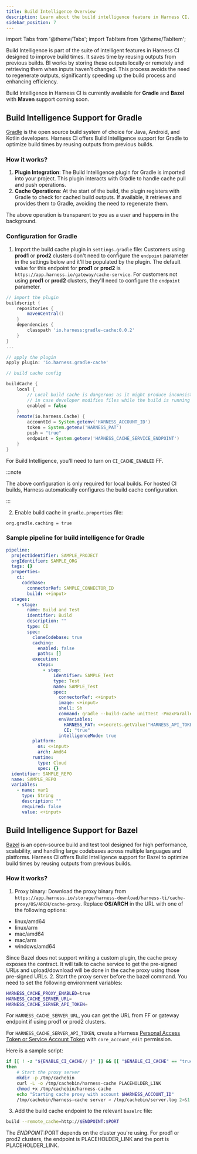 ```yaml
---
title: Build Intelligence Overview
description: Learn about the build intelligence feature in Harness CI.
sidebar_position: 7
---
```


import Tabs from '@theme/Tabs';
import TabItem from '@theme/TabItem';

Build Intelligence is part of the suite of intelligent features in Harness CI designed to improve build times. It saves time by reusing outputs from previous builds. BI works by storing these outputs locally or remotely and retrieving them when inputs haven't changed. This process avoids the need to regenerate outputs, significantly speeding up the build process and enhancing efficiency.

Build Intelligence in Harness CI is currently available for **Gradle** and **Bazel** with **Maven** support coming soon.

## Build Intelligence Support for Gradle

[Gradle](https://gradle.org/) is the open source build system of choice for Java, Android, and Kotlin developers. Harness CI offers Build Intelligence support for Gradle to optimize build times by reusing outputs from previous builds.

### How it works?

1. **Plugin Integration**: The Build Intelligence plugin for Gradle is imported into your project. This plugin interacts with Gradle to handle cache pull and push operations.
2. **Cache Operations**: At the start of the build, the plugin registers with Gradle to check for cached build outputs. If available, it retrieves and provides them to Gradle, avoiding the need to regenerate them.

The above operation is transparent to you as a user and happens in the background. 

### Configuration for Gradle

1. Import the build cache plugin in `settings.gradle` file: Customers using **prod1** or **prod2** clusters don't need to configure the `endpoint` parameter in the settings below and it'll be populated by the plugin. The default value for this endpoint for **prod1** or **prod2** is `https://app.harness.io/gateway/cache-service`. For customers not using **prod1** or **prod2** clusters, they'll need to configure the `endpoint` parameter. 

```groovy
// import the plugin
buildscript {
    repositories {
        mavenCentral()
    }
    dependencies {
        classpath 'io.harness:gradle-cache:0.0.2'
    }
}
...

// apply the plugin
apply plugin: 'io.harness.gradle-cache'

// build cache config

buildCache {
    local {
        // Local build cache is dangerous as it might produce inconsistent results
        // in case developer modifies files while the build is running
        enabled = false
    }
    remote(io.harness.Cache) {
        accountId = System.getenv('HARNESS_ACCOUNT_ID') 
        token = System.getenv('HARNESS_PAT') 
        push = "true"
        endpoint = System.getenv('HARNESS_CACHE_SERVICE_ENDPOINT') 
    }
}
```

For Build Intelligence, you'll need to turn on `CI_CACHE_ENABLED` FF.

:::note

The above configuration is only required for local builds. For hosted CI builds, Harness automatically configures the build cache configuration.

:::

2. Enable build cache in `gradle.properties` file:

```properties
org.gradle.caching = true
```

### Sample pipeline for build intelligence for Gradle

```YAML
pipeline:
  projectIdentifier: SAMPLE_PROJECT
  orgIdentifier: SAMPLE_ORG
  tags: {}
  properties:
    ci:
      codebase:
        connectorRef: SAMPLE_CONNECTOR_ID
        build: <+input>
  stages:
    - stage:
        name: Build and Test
        identifier: Build
        description: ""
        type: CI
        spec:
          cloneCodebase: true
          caching:
            enabled: false
            paths: []
          execution:
            steps:
              - step:
                  identifier: SAMPLE_Test
                  type: Test
                  name: SAMPLE_Test
                  spec:
                    connectorRef: <+input>
                    image: <+input>
                    shell: Sh
                    command: gradle --build-cache unitTest -PmaxParallelForks=16 -PignoreFailures=true --profile
                    envVariables:
                      HARNESS_PAT: <+secrets.getValue("HARNESS_API_TOKEN")>
                      CI: "true"
                    intelligenceMode: true
          platform:
            os: <+input>
            arch: Amd64
          runtime:
            type: Cloud
            spec: {}
  identifier: SAMPLE_REPO
  name: SAMPLE_REPO
  variables:
    - name: var1
      type: String
      description: ""
      required: false
      value: <+input>
```

## Build Intelligence Support for Bazel

[Bazel](https://bazel.build/) is an open-source build and test tool designed for high performance, scalability, and handling large codebases across multiple languages and platforms. Harness CI offers Build Intelligence support for Bazel to optimize build times by reusing outputs from previous builds.

### How it works?

1. Proxy binary: Download the proxy binary from `https://app.harness.io/storage/harness-download/harness-ti/cache-proxy/OS/ARCH/cache-proxy`. Replace **OS/ARCH** in the URL with one of the following options:

- linux/amd64
- linux/arm
- mac/amd64
- mac/arm
- windows/amd64

Since Bazel does not support writing a custom plugin, the cache proxy exposes the contract. It will talk to cache service to get the pre-signed URLs and upload/download will be done in the cache proxy using those pre-signed URLs.
2. Start the proxy server before the bazel command. You need to set the following environment variables:

```bash
HARNESS_CACHE_PROXY_ENABLED=true
HARNESS_CACHE_SERVER_URL=
HARNESS_CACHE_SERVER_API_TOKEN=
```

For `HARNESS_CACHE_SERVER_URL`, you can get the URL from FF or gateway endpoint if using prod1 or prod2 clusters.

For `HARNESS_CACHE_SERVER_API_TOKEN`, create a Harness [Personal Access Token or Service Account Token](https://developer.harness.io/docs/platform/automation/api/add-and-manage-api-keys) with `core_account_edit` permission.

Here is a sample script:

```bash
if [[ ! -z "${ENABLE_CI_CACHE// }" ]] && [[ "$ENABLE_CI_CACHE" == "true" ]]
then
    # Start the proxy server
    mkdir -p /tmp/cachebin
    curl -L -o /tmp/cachebin/harness-cache PLACEHOLDER_LINK
    chmod +x /tmp/cachebin/harness-cache
    echo "Starting cache proxy with account $HARNESS_ACCOUNT_ID"
    /tmp/cachebin/harness-cache server > /tmp/cachebin/server.log 2>&1 &
```

3. Add the build cache endpoint to the relevant `bazelrc` file: 

```bash
build --remote_cache=http://$ENDPOINT:$PORT 
```

The $ENDPOINT:$PORT depends on the cluster you're using. For prod1 or prod2 clusters, the endpoint is PLACEHOLDER_LINK and the port is PLACEHOLDER_LINK.


